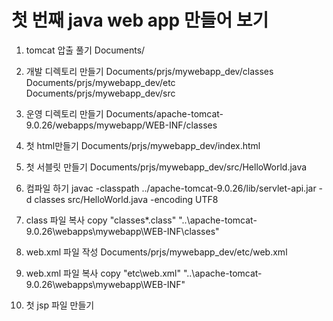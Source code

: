 # 첫 번째 java web app 만들어 보기
1. tomcat 압출 풀기
Documents/

1. 개발 디렉토리 만들기
Documents/prjs/mywebapp_dev/classes
Documents/prjs/mywebapp_dev/etc
Documents/prjs/mywebapp_dev/src

1. 운영 디렉토리 만들기
Documents/apache-tomcat-9.0.26/webapps/mywebapp/WEB-INF/classes

1. 첫 html만들기
Documents/prjs/mywebapp_dev/index.html

1. 첫 서블릿 만들기
Documents/prjs/mywebapp_dev/src/HelloWorld.java

1. 컴파일 하기
javac -classpath ../apache-tomcat-9.0.26/lib/servlet-api.jar -d classes src/HelloWorld.java -encoding UTF8

1. class 파일 복사
copy "classes\*.class" "..\apache-tomcat-9.0.26\webapps\mywebapp\WEB-INF\classes\"

1. web.xml 파일 작성
Documents/prjs/mywebapp_dev/etc/web.xml

1. web.xml 파일 복사
copy "etc\web.xml" "..\apache-tomcat-9.0.26\webapps\mywebapp\WEB-INF\"


1. 첫 jsp 파일 만들기
